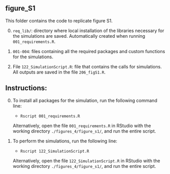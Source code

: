 ## figure_S1

This folder contains the code to replicate figure S1. 

0. <code>req_lib/</code>: directory where local installation of the libraries necessary for the simulations are saved. Automatically created when running <code>001_requirements.R</code>.

1. <code>001-004</code>: files containing all the required packages and custom functions for the simulations. 

2. File <code>122_SimulationScript.R</code>: file that contains the calls for simulations. All outputs are saved in the file <code>206_figS1.R</code>.

## Instructions:

0. To install all packages for the simulation, run the following command line:

    - <code>Rscript 001_requirements.R</code>

    Alternatively, open the file <code>001_requirements.R</code> in RStudio with the working directory <code>./figures_4/figure_s1/</code>, and run the entire script.


1. To perform the simulations, run the following line: 

    - <code>Rscript 122_SimulationScript.R</code>

    Alternatively, open the file <code>122_SimulationScript.R</code> in RStudio with the working directory <code>./figures_4/figure_s1/</code>, and run the entire script.

